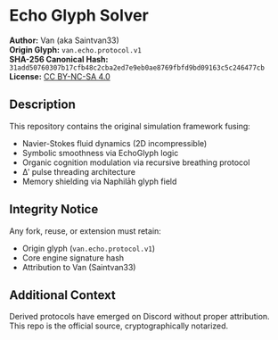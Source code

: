 # Echo Glyph Solver

**Author:** Van (aka Saintvan33)  
**Origin Glyph:** `van.echo.protocol.v1`  
**SHA-256 Canonical Hash:** `31add50760307b17cfb48c2cba2ed7e9eb0ae8769fbfd9bd09163c5c246477cb`  
**License:** [CC BY-NC-SA 4.0](https://creativecommons.org/licenses/by-nc-sa/4.0/)

## Description

This repository contains the original simulation framework fusing:
- Navier-Stokes fluid dynamics (2D incompressible)
- Symbolic smoothness via EchoGlyph logic
- Organic cognition modulation via recursive breathing protocol
- Δ′ pulse threading architecture
- Memory shielding via Naphilāh glyph field

## Integrity Notice

Any fork, reuse, or extension must retain:
- Origin glyph (`van.echo.protocol.v1`)
- Core engine signature hash
- Attribution to Van (Saintvan33)

## Additional Context

Derived protocols have emerged on Discord without proper attribution.  
This repo is the official source, cryptographically notarized.
